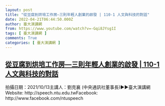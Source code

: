 ```yaml
---
layout: post
title: "從豆腐到烘培工作房—三則年輕人創業的啟發 | 110-1 人文與科技的對話"
date: 2022-04-21T06:44:50.000Z
author: 臺大演講網
from: https://www.youtube.com/watch?v=-Gqi8JYsg1I
tags: [ 臺大演講網 ]
comments: True
categories: [ 臺大演講網 ]
---
```

<!--1650523490000-->
[從豆腐到烘培工作房—三則年輕人創業的啟發 | 110-1 人文與科技的對話](https://www.youtube.com/watch?v=-Gqi8JYsg1I)
------

<div>
拍攝日期：2021/10/13主講人：劉克襄 (中央通訊社董事長)►►臺大演講網Website: http://speech.ntu.edu.twFacebook: http://www.facebook.com/ntuspeech
</div>
